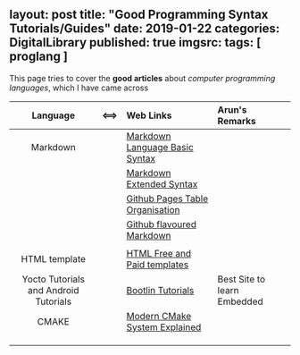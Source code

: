 layout: post
title:  "Good Programming Syntax Tutorials/Guides"
date:   2019-01-22
categories: DigitalLibrary
published: true
imgsrc: 
tags: [ proglang ]
---
This page tries to cover the **good articles**  about *computer programming languages*, which I have came across

| Language  | <==>  |   Web Links  | Arun's Remarks |
| :-------: | :---: | :----------- | :---------    |
| Markdown | |[ Markdown Language Basic Syntax ](https://www.markdownguide.org/basic-syntax/) |  |
|          | |[Markdown Extended Syntax ](https://www.markdownguide.org/extended-syntax/#escaping-pipe-characters-in-tables/) | |
|          | |[Github Pages Table Organisation](https://docs.github.com/en/github/writing-on-github/working-with-advanced-formatting/organizing-information-with-tables/)| |
|          | |[Github flavoured Markdown](https://github.github.com/gfm/) | |
|  | |  |
| HTML template        | | [ HTML Free and Paid templates](https://htmlcodex.com/) | |
| Yocto Tutorials and Android Tutorials | | [Bootlin Tutorials](https://github.com/bootlin/training-materials/tree/master/slides)  | Best Site to learn Embedded |
|CMAKE| | [ Modern CMake System Explained ](https://cliutils.gitlab.io/modern-cmake/)| |
|  | |  | |
|  | |  | |
|  | |  | |
